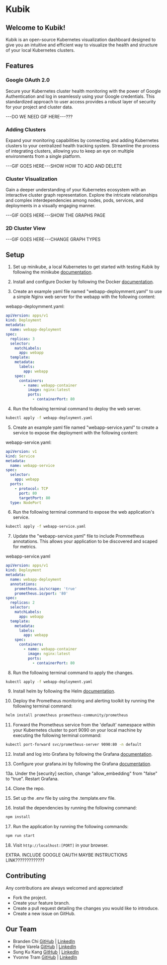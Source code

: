 # Kubik

## Welcome to <b>Kubik</b>!

Kubik is an open-source Kubernetes visualization dashboard designed to give you an intuitive and efficient way to visualize the health and structure of your local Kubernetes clusters.

## Features

### Google OAuth 2.0

Secure your Kubernetes cluster health monitoring with the power of Google Authentication and log in seamlessly using your Google credentials. This standardized approach to user access provides a robust layer of security for your project and cluster data.

---DO WE NEED GIF HERE---???

### Adding Clusters

Expand your monitoring capabilities by connecting and adding Kubernetes clusters to your centralized health tracking system. Streamline the process of integrating clusters, allowing you to keep an eye on multiple environments from a single platform.

---GIF GOES HERE---SHOW HOW TO ADD AND DELETE

### Cluster Visualization

Gain a deeper understanding of your Kubernetes ecosystem with an interactive cluster graph representation. Explore the intricate relationships and complex interdependencies among nodes, pods, services, and deployments in a visually engaging manner.

---GIF GOES HERE---SHOW THE GRAPHS PAGE

### 2D Cluster View

---GIF GOES HERE---CHANGE GRAPH TYPES

## Setup

1. Set up minikube, a local Kubernetes to get started with testing Kubik by following the minikube [documentation](https://minikube.sigs.k8s.io/docs/start/).

2. Install and configure Docker by following the Docker [documentation](https://www.docker.com/get-started/).

3. Create an example yaml file named "webapp-deploymment.yaml" to use a simple Nginx web server for the webapp with the following content:

webapp-deploymment.yaml:

```yaml
apiVersion: apps/v1
kind: Deployment
metadata:
  name: webapp-deployment
spec:
  replicas: 3
  selector:
    matchLabels:
      app: webapp
  template:
    metadata:
      labels:
        app: webapp
    spec:
      containers:
        - name: webapp-container
          image: nginx:latest
          ports:
            - containerPort: 80
```

4. Run the following terminal command to deploy the web server.

```bash
kubectl apply -f webapp-deployment.yaml
```

5. Create an example yaml file named "webapp-service.yaml" to create a service to expose the deployment with the following content:

webapp-service.yaml:

```yaml
apiVersion: v1
kind: Service
metadata:
  name: webapp-service
spec:
  selector:
    app: webapp
  ports:
    - protocol: TCP
      port: 80
      targetPort: 80
  type: NodePort
```

6. Run the following terminal command to expose the web application's service.

```bash
kubectl apply -f webapp-service.yaml
```

7. Update the "webapp-service.yaml" file to include Prommetheus annotations. This allows your application to be discovered and scaped for metrics.

webapp-service.yaml

```yaml
apiVersion: apps/v1
kind: Deployment
metadata:
  name: webapp-deployment
  annotations:
    prometheus.io/scrape: 'true'
    prometheus.io/port: '80'
spec:
  replicas: 2
  selector:
    matchLabels:
      app: webapp
  template:
    metadata:
      labels:
        app: webapp
    spec:
      containers:
        - name: webapp-container
          image: nginx:latest
          ports:
            - containerPort: 80
```

8. Run the following terminal command to apply the changes.

```bash
kubectl apply -f webapp-deployment.yaml
```

9. Install helm by following the Helm [documentation](https://helm.sh/docs/intro/install/).

10. Deploy the Prometheus monitoring and alerting toolkit by running the following terminal command:

```bash
helm install prometheus prometheus-community/prometheus
```

11. Forward the Prometheus service from the 'default' namespace within your Kubernetes cluster to port 9090 on your local machine by executing the following terminal command:

```bash
kubectl port-forward svc/prometheus-server 9090:80 -n default
```

12. Install and log into Grafana by following the Grafana [documentation](https://grafana.com/docs/grafana/latest/setup-grafana/installation/).

13. Configure your grafana.ini by following the Grafana [documentation](https://grafana.com/docs/grafana/latest/setup-grafana/configure-grafana/).

13a. Under the [security] section, change "allow_embedding" from "false" to "true". Restart Grafana.

14. Clone the repo.

15. Set up the .env file by using the .template.env file.

16. Install the dependencies by running the following command:

```bash
npm install
```

17. Run the application by running the following commands:

```bash
npm run start
```

18. Visit `http://localhost:[PORT]` in your browser.

EXTRA. INCLUDE GOOGLE OAUTH MAYBE INSTRUCTIONS LINK?????????????

## Contributing

Any contributions are always welcomed and appreciated!

- Fork the project.
- Create your feature branch.
- Create a pull request detailing the changes you would like to introduce.
- Create a new issue on GitHub.

## Our Team

- Branden Chi [GitHub](https://github.com/brandenchi) | [LinkedIn]()
- Felipe Varela [GitHub](https://github.com/var-ela) | [LinkedIn]()
- Sung Ku Kang [GitHub](https://github.com/sung-kang) | [LinkedIn]()
- Yvonne Tram [GitHub](https://github.com/yqtram) | [LinkedIn]()
